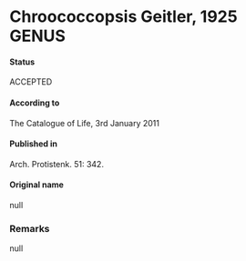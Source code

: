 Chroococcopsis Geitler, 1925 GENUS
=======

#### Status
ACCEPTED

#### According to
The Catalogue of Life, 3rd January 2011

#### Published in
Arch. Protistenk. 51: 342.

#### Original name
null

### Remarks
null